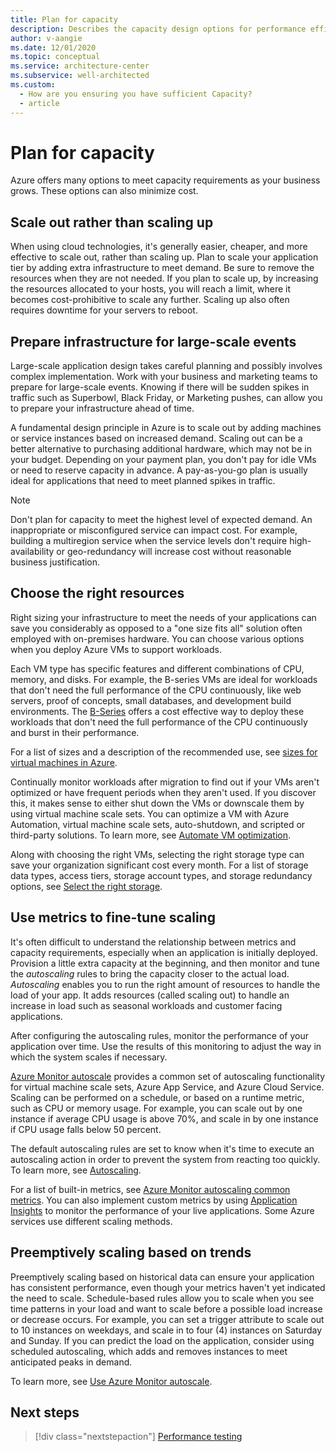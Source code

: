 ```yaml
---
title: Plan for capacity
description: Describes the capacity design options for performance efficiency
author: v-aangie
ms.date: 12/01/2020
ms.topic: conceptual
ms.service: architecture-center
ms.subservice: well-architected
ms.custom:
  - How are you ensuring you have sufficient Capacity?
  - article
---
```


# Plan for capacity

Azure offers many options to meet capacity requirements as your business grows. These options can also minimize cost.

## Scale out rather than scaling up

When using cloud technologies, it's generally easier, cheaper, and more effective to scale out, rather than scaling up. Plan to scale your application tier by adding extra infrastructure to meet demand. Be sure to remove the resources when they are not needed. If you plan to scale up, by increasing the resources allocated to your hosts, you will reach a limit, where it becomes cost-prohibitive to scale any further. Scaling up also often requires downtime for your servers to reboot.

## Prepare infrastructure for large-scale events

Large-scale application design takes careful planning and possibly involves complex implementation. Work with your business and marketing teams to prepare for large-scale events. Knowing if there will be sudden spikes in traffic such as Superbowl, Black Friday, or Marketing pushes, can allow you to prepare your infrastructure ahead of time.

A fundamental design principle in Azure is to scale out by adding machines or service instances based on increased demand. Scaling out can be a better alternative to purchasing additional hardware, which may not be in your budget. Depending on your payment plan, you don't pay for idle VMs or need to reserve capacity in advance. A pay-as-you-go plan is usually ideal for applications that need to meet planned spikes in traffic.

> [!NOTE]
> Don't plan for capacity to meet the highest level of expected demand. An inappropriate or misconfigured service can impact cost. For example, building a multiregion service when the service levels don't require high-availability or geo-redundancy will increase cost without reasonable business justification.

## Choose the right resources

Right sizing your infrastructure to meet the needs of your applications can save you considerably as opposed to a "one size fits all" solution often employed with on-premises hardware. You can choose various options when you deploy Azure VMs to support workloads.

Each VM type has specific features and different combinations of CPU, memory, and disks. For example, the B-series VMs are ideal for workloads that don't need the full performance of the CPU continuously, like web servers, proof of concepts, small databases, and development build environments. The [B-Series](/azure/virtual-machines/sizes-b-series-burstable) offers a cost effective way to deploy these workloads that don't need the full performance of the CPU continuously and burst in their performance.

For a list of sizes and a description of the recommended use, see [sizes for virtual machines in Azure](/azure/virtual-machines/sizes).

Continually monitor workloads after migration to find out if your VMs aren't optimized or have frequent periods when they aren't used. If you discover this, it makes sense to either shut down the VMs or downscale them by using virtual machine scale sets. You can optimize a VM with Azure Automation, virtual machine scale sets, auto-shutdown, and scripted or third-party solutions. To learn more, see [Automate VM optimization](/azure/cloud-adoption-framework/migrate/azure-best-practices/migrate-best-practices-costs#best-practice-automate-vm-optimization).

Along with choosing the right VMs, selecting the right storage type can save your organization significant cost every month. For a list of storage data types, access tiers, storage account types, and storage redundancy options, see [Select the right storage](/azure/cloud-adoption-framework/migrate/azure-best-practices/migrate-best-practices-costs#best-practice-select-the-right-storage).

## Use metrics to fine-tune scaling

It's often difficult to understand the relationship between metrics and capacity requirements, especially when an application is initially deployed. Provision a little extra capacity at the beginning, and then monitor and tune the *autoscaling* rules to bring the capacity closer to the actual load. *Autoscaling* enables you to run the right amount of resources to handle the load of your app. It adds resources (called scaling out) to handle an increase in load such as seasonal workloads and customer facing applications.

After configuring the autoscaling rules, monitor the performance of your application over time. Use the results of this monitoring to adjust the way in which the system scales if necessary.

[Azure Monitor autoscale](/azure/azure-monitor/platform/autoscale-overview) provides a common set of autoscaling functionality for virtual machine scale sets, Azure App Service, and Azure Cloud Service. Scaling can be performed on a schedule, or based on a runtime metric, such as CPU or memory usage. For example, you can scale out by one instance if average CPU usage is above 70%, and scale in by one instance if CPU usage falls below 50 percent.

The default autoscaling rules are set to know when it's time to execute an autoscaling action in order to prevent the system from reacting too quickly. To learn more, see [Autoscaling](../../best-practices/auto-scaling.md).

For a list of built-in metrics, see [Azure Monitor autoscaling common metrics](/azure/azure-monitor/platform/autoscale-common-metrics). You can also implement custom metrics by using [Application Insights](/azure/azure-monitor/app/app-insights-overview) to monitor the performance of your live applications. Some Azure services use different scaling methods.

## Preemptively scaling based on trends

Preemptively scaling based on historical data can ensure your application has consistent performance, even though your metrics haven't yet indicated the need to scale. Schedule-based rules allow you to scale when you see time patterns in your load and want to scale before a possible load increase or decrease occurs. For example, you can set a trigger attribute to scale out to 10 instances on weekdays, and scale in to four (4) instances on Saturday and Sunday. If you can predict the load on the application, consider using scheduled autoscaling, which adds and removes instances to meet anticipated peaks in demand.

To learn more, see [Use Azure Monitor autoscale](../../best-practices/auto-scaling.md#use-azure-monitor-autoscale).

## Next steps

>[!div class="nextstepaction"]
>[Performance testing](./performance-test.md)
